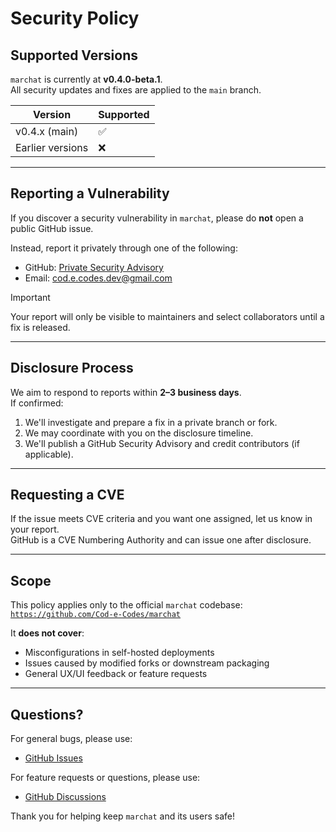 # Security Policy

## Supported Versions

`marchat` is currently at **v0.4.0-beta.1**.  
All security updates and fixes are applied to the `main` branch.

| Version            | Supported |
|--------------------|-----------|
| v0.4.x (main)      | ✅        |
| Earlier versions   | ❌        |

---

## Reporting a Vulnerability

If you discover a security vulnerability in `marchat`, please do **not** open a public GitHub issue.

Instead, report it privately through one of the following:

- GitHub: [Private Security Advisory](https://github.com/Cod-e-Codes/marchat/security/advisories/new)  
- Email: [cod.e.codes.dev@gmail.com](mailto:cod.e.codes.dev@gmail.com)

> [!IMPORTANT]  
> Your report will only be visible to maintainers and select collaborators until a fix is released.

---

## Disclosure Process

We aim to respond to reports within **2–3 business days**.  
If confirmed:  
1. We'll investigate and prepare a fix in a private branch or fork.  
2. We may coordinate with you on the disclosure timeline.  
3. We'll publish a GitHub Security Advisory and credit contributors (if applicable).

---

## Requesting a CVE

If the issue meets CVE criteria and you want one assigned, let us know in your report.  
GitHub is a CVE Numbering Authority and can issue one after disclosure.

---

## Scope

This policy applies only to the official `marchat` codebase:  
[`https://github.com/Cod-e-Codes/marchat`](https://github.com/Cod-e-Codes/marchat)

It **does not cover**:  
- Misconfigurations in self-hosted deployments  
- Issues caused by modified forks or downstream packaging  
- General UX/UI feedback or feature requests

---

## Questions?

For general bugs, please use:  
- [GitHub Issues](https://github.com/Cod-e-Codes/marchat/issues)

For feature requests or questions, please use:  
- [GitHub Discussions](https://github.com/Cod-e-Codes/marchat/discussions)

Thank you for helping keep `marchat` and its users safe!
